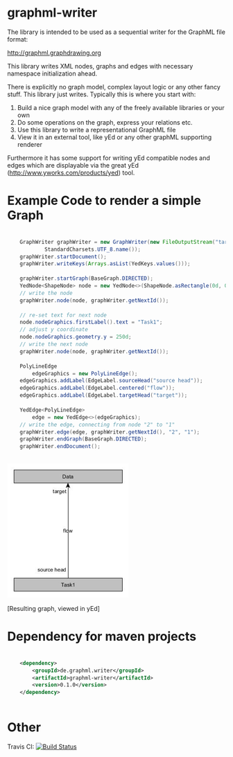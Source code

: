 graphml-writer
==============

The library is intended to be used as a sequential writer for the GraphML file format:

http://graphml.graphdrawing.org

This library writes XML nodes, graphs and edges with necessary namespace initialization ahead.
 
There is explicitly no graph model, complex layout logic or any other fancy stuff. This library just writes.
Typically this is where you start with: 

1. Build a nice graph model with any of the freely available libraries or your own
2. Do some operations on the graph, express your relations etc.
3. Use this library to write a representational GraphML file
4. View it in an external tool, like yEd or any other graphML supporting renderer

Furthermore it has some support for writing yEd compatible nodes and edges which are displayable via the great yEd (http://www.yworks.com/products/yed) tool.
 
Example Code to render a simple Graph
=====================================

```java

	GraphWriter graphWriter = new GraphWriter(new FileOutputStream("target/simple.graphml"),
			StandardCharsets.UTF_8.name());
	graphWriter.startDocument();
	graphWriter.writeKeys(Arrays.asList(YedKeys.values()));

	graphWriter.startGraph(BaseGraph.DIRECTED);
	YedNode<ShapeNode> node = new YedNode<>(ShapeNode.asRectangle(0d, 0d, 250d, 30d, "Data"));
	// write the node
	graphWriter.node(node, graphWriter.getNextId());
	
	// re-set text for next node
	node.nodeGraphics.firstLabel().text = "Task1";
	// adjust y coordinate
	node.nodeGraphics.geometry.y = 250d;
	// write the next node
	graphWriter.node(node, graphWriter.getNextId());
	
	PolyLineEdge
		edgeGraphics = new PolyLineEdge();
	edgeGraphics.addLabel(EdgeLabel.sourceHead("source head"));
	edgeGraphics.addLabel(EdgeLabel.centered("flow"));
	edgeGraphics.addLabel(EdgeLabel.targetHead("target"));
	
	YedEdge<PolyLineEdge>
		edge = new YedEdge<>(edgeGraphics);
	// write the edge, connecting from node "2" to "1"
	graphWriter.edge(edge, graphWriter.getNextId(), "2", "1");
	graphWriter.endGraph(BaseGraph.DIRECTED);
	graphWriter.endDocument();
	
```

![](https://github.com/bzim/graphml-writer/blob/develop/doc/images/simple.jpg)

[Resulting graph, viewed in yEd]

Dependency for maven projects
============================================

```xml

	<dependency>
		<groupId>de.graphml.writer</groupId>
		<artifactId>graphml-writer</artifactId>
		<version>0.1.0</version>
	</dependency>
		
```

Other
=====
Travis CI: [![Build Status](https://travis-ci.org/bzim/graphml-writer.svg?branch=develop)](https://travis-ci.org/bzim/graphml-writer)

